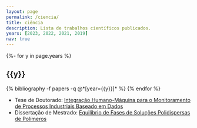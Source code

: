 ```yaml
---
layout: page
permalink: /ciencia/
title: ciência
description: Lista de trabalhos científicos publicados.
years: [2023, 2022, 2021, 2019]
nav: true
---
```

<!-- _pages/publications.md -->
<div class="publications">

{%- for y in page.years %}
  <h2 class="year">{{y}}</h2>
  {% bibliography -f papers -q @*[year={{y}}]* %}
{% endfor %}

</div>

* Tese de Doutorado: [Integração Humano-Máquina para o Monitoramento de Processos Industriais Baseado em Dados](https://sucupira.capes.gov.br/sucupira/public/consultas/coleta/trabalhoConclusao/viewTrabalhoConclusao.xhtml?popup=true&id_trabalho=13725906)
* Dissertação de Mestrado: [Equilíbrio de Fases de Soluções Polidispersas de Polímeros](http://hdl.handle.net/11422/7650)
